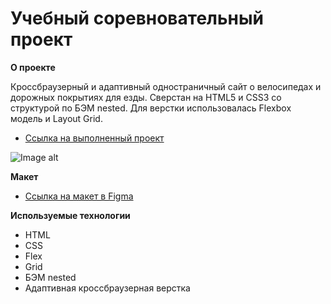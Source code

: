 # Учебный соревновательный проект

**О проекте**

Кроссбраузерный и адаптивный одностраничный сайт о велосипедах и дорожных покрытиях для езды. Сверстан на HTML5 и CSS3 со структурой по БЭМ nested. Для верстки использовалась Flexbox модель и Layout Grid.

* [Ссылка на выполненный проект](https://rodandr13.github.io/competitive-project/)

![Image alt]()

**Макет**

* [Ссылка на макет в Figma](https://www.figma.com/file/G3UWFlQmNtNs67751YiDH2/Month-of-Landings_external-link?node-id=0%3A1)

**Используемые технологии**

* HTML
* CSS
* Flex
* Grid
* БЭМ nested
* Адаптивная кроссбраузерная верстка
